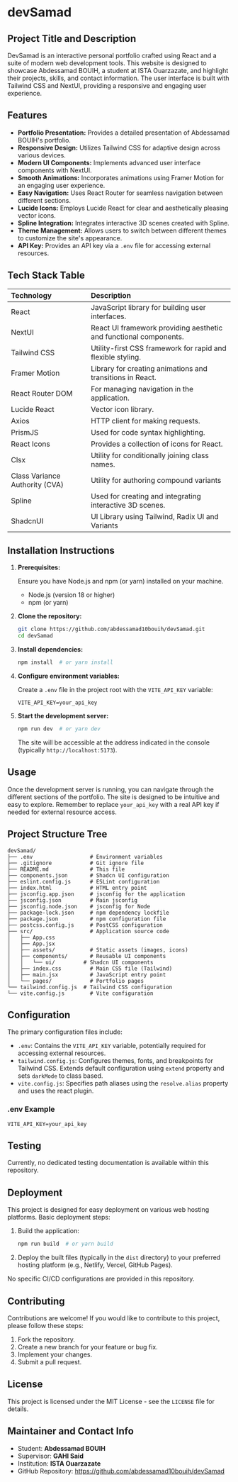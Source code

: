 # devSamad

## Project Title and Description

DevSamad is an interactive personal portfolio crafted using React and a suite of modern web development tools. This website is designed to showcase Abdessamad BOUIH, a student at ISTA Ouarzazate, and highlight their projects, skills, and contact information. The user interface is built with Tailwind CSS and NextUI, providing a responsive and engaging user experience.

## Features

- **Portfolio Presentation:** Provides a detailed presentation of Abdessamad BOUIH's portfolio.
- **Responsive Design:** Utilizes Tailwind CSS for adaptive design across various devices.
- **Modern UI Components:** Implements advanced user interface components with NextUI.
- **Smooth Animations:** Incorporates animations using Framer Motion for an engaging user experience.
- **Easy Navigation:** Uses React Router for seamless navigation between different sections.
- **Lucide Icons:** Employs Lucide React for clear and aesthetically pleasing vector icons.
- **Spline Integration:** Integrates interactive 3D scenes created with Spline.
- **Theme Management:** Allows users to switch between different themes to customize the site's appearance.
- **API Key:** Provides an API key via a `.env` file for accessing external resources.

## Tech Stack Table

| Technology | Description                                                                 |
| :---------- | :-------------------------------------------------------------------------- |
| React       | JavaScript library for building user interfaces.                             |
| NextUI      | React UI framework providing aesthetic and functional components.            |
| Tailwind CSS | Utility-first CSS framework for rapid and flexible styling.                 |
| Framer Motion | Library for creating animations and transitions in React.                   |
| React Router DOM| For managing navigation in the application.                               |
| Lucide React  | Vector icon library.                                                        |
| Axios       | HTTP client for making requests.                                            |
| PrismJS     | Used for code syntax highlighting.                                        |
| React Icons  | Provides a collection of icons for React.                                 |
| Clsx        | Utility for conditionally joining class names.                               |
| Class Variance Authority (CVA) | Utility for authoring compound variants |
| Spline | Used for creating and integrating interactive 3D scenes. |
| ShadcnUI | UI Library using Tailwind, Radix UI and Variants |

## Installation Instructions

1. **Prerequisites:**

   Ensure you have Node.js and npm (or yarn) installed on your machine.

   - Node.js (version 18 or higher)
   - npm (or yarn)

2. **Clone the repository:**

   ```bash
   git clone https://github.com/abdessamad10bouih/devSamad.git
   cd devSamad
   ```

3. **Install dependencies:**

   ```bash
   npm install  # or yarn install
   ```

4. **Configure environment variables:**

   Create a `.env` file in the project root with the `VITE_API_KEY` variable:

   ```
   VITE_API_KEY=your_api_key
   ```

5. **Start the development server:**

   ```bash
   npm run dev  # or yarn dev
   ```

   The site will be accessible at the address indicated in the console (typically `http://localhost:5173`).

## Usage

Once the development server is running, you can navigate through the different sections of the portfolio. The site is designed to be intuitive and easy to explore.  Remember to replace `your_api_key` with a real API key if needed for external resource access.

## Project Structure Tree

```
devSamad/
├── .env                  # Environment variables
├── .gitignore            # Git ignore file
├── README.md             # This file
├── components.json       # Shadcn UI configuration
├── eslint.config.js      # ESLint configuration
├── index.html            # HTML entry point
├── jsconfig.app.json     # jsconfig for the application
├── jsconfig.json         # Main jsconfig
├── jsconfig.node.json    # jsconfig for Node
├── package-lock.json     # npm dependency lockfile
├── package.json          # npm configuration file
├── postcss.config.js     # PostCSS configuration
├── src/                  # Application source code
│   ├── App.css
│   ├── App.jsx
│   ├── assets/           # Static assets (images, icons)
│   ├── components/       # Reusable UI components
│   │   └── ui/         # Shadcn UI components
│   ├── index.css         # Main CSS file (Tailwind)
│   ├── main.jsx          # JavaScript entry point
│   └── pages/            # Portfolio pages
└── tailwind.config.js  # Tailwind CSS configuration
└── vite.config.js        # Vite configuration
```

## Configuration

The primary configuration files include:

-   `.env`: Contains the `VITE_API_KEY` variable, potentially required for accessing external resources.
-   `tailwind.config.js`: Configures themes, fonts, and breakpoints for Tailwind CSS.  Extends default configuration using `extend` property and sets `darkMode` to class based.
-   `vite.config.js`: Specifies path aliases using the `resolve.alias` property and uses the react plugin.

### .env Example

```
VITE_API_KEY=your_api_key
```

## Testing

Currently, no dedicated testing documentation is available within this repository.

## Deployment

This project is designed for easy deployment on various web hosting platforms. Basic deployment steps:

1.  Build the application:

    ```bash
    npm run build  # or yarn build
    ```

2.  Deploy the built files (typically in the `dist` directory) to your preferred hosting platform (e.g., Netlify, Vercel, GitHub Pages).

No specific CI/CD configurations are provided in this repository.

## Contributing

Contributions are welcome! If you would like to contribute to this project, please follow these steps:

1.  Fork the repository.
2.  Create a new branch for your feature or bug fix.
3.  Implement your changes.
4.  Submit a pull request.

## License

This project is licensed under the MIT License - see the `LICENSE` file for details.

## Maintainer and Contact Info

- Student: **Abdessamad BOUIH**
- Supervisor: **GAHI Said**
- Institution: **ISTA Ouarzazate**
- GitHub Repository: https://github.com/abdessamad10bouih/devSamad
